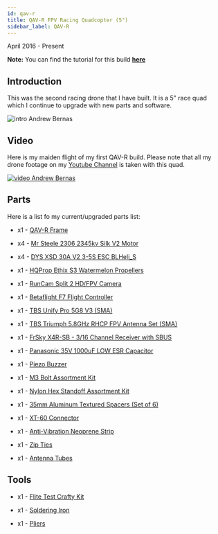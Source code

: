 ```yaml
---
id: qav-r
title: QAV-R FPV Racing Quadcopter (5")
sidebar_label: QAV-R
---
```

April 2016 - Present

**Note:** You can find the tutorial for this build **[here](https://bandofpv.github.io/docs/tutorials/qav-r-tutorial)**

## Introduction

This was the second racing drone that I have built. It is a 5" race quad which I continue to upgrade with new parts and software. 

![intro Andrew Bernas](assets/drones/qav-r/intro.jpg)

## Video

Here is my maiden flight of my first QAV-R build. Please note that all my drone footage on my [Youtube Channel](https://www.youtube.com/channel/UCYIknwUG33u7_Se2__GrHrg) is taken with this quad.

[![video Andrew Bernas](assets/drones/qav-r/video.jpg)](https://www.youtube.com/watch?v=aSrFUe3jUjA)

## Parts

Here is a list fo my current/upgraded parts list:

* x1 - [QAV-R Frame](https://www.getfpv.com/qav-r-fpv-racing-quadcopter-5.html)

* x4 - [Mr Steele 2306 2345kv Silk V2 Motor](https://www.getfpv.com/tbs-ethix-mr-steele-2306-2345kv-silk-v2-motor.html)

* x4 - [DYS XSD 30A V2 3-5S ESC BLHeli_S](https://www.getfpv.com/dys-xsd-30a-v2-3-6s-esc-blheli-s.html)

* x1 - [HQProp Ethix S3 Watermelon Propellers](https://www.getfpv.com/ethix-s3-watermelon-propellers.html)

* x1 - [RunCam Split 2 HD/FPV Camera](https://www.getfpv.com/runcam-split-2-hd-fpv-camera.html)

* x1 - [Betaflight F7 Flight Controller](https://www.getfpv.com/betaflight-f7-flight-controller.html)

* x1 - [TBS Unify Pro 5G8 V3 (SMA)](https://www.getfpv.com/tbs-unify-pro-5g8-v3-sma.html)

* x1 - [TBS Triumph 5.8GHz RHCP FPV Antenna Set (SMA)](https://www.getfpv.com/tbs-triumph-5-8ghz-rhcp-fpv-antenna-set-sma.html)

* x1 - [FrSky X4R-SB - 3/16 Channel Receiver with SBUS](https://www.getfpv.com/frsky-x4r-sb-3-16-channel-receiver-with-sbus-and-cppm-without-pins.html)

* x1 - [Panasonic 35V 1000uF LOW ESR Capacitor](https://www.getfpv.com/panasonic-35v-1000uf-low-esr-capacitor.html)

* x1 - [Piezo Buzzer](https://hobbyking.com/en_us/piezo-buzzer-for-kk2-kk2-1-naze32-flight-control-boards-1pc.html)

* x1 - [M3 Bolt Assortment Kit](https://www.amazon.com/Assortment-Screws-Washers-Stainless-Steel/dp/B07H9YRRTB)

* x1 - [Nylon Hex Standoff Assortment Kit](https://www.amazon.com/Litorange-Standoff-Threaded-Motherboard-Assortment/dp/B07D7828LC/ref=sr_1_3?dchild=1&keywords=m3+standoff+kit&qid=1595820261&refinements=p_n_material_browse%3A17548952011&s=industrial&sr=1-3)

* x1 - [35mm Aluminum Textured Spacers (Set of 6)](https://www.getfpv.com/35mm-aluminum-textured-spacers-set-of-6.html)

* x1 - [XT-60 Connector](https://hobbyking.com/en_us/nylon-xt60-connectors-male-female-5-pairs-genuine.html)

* x1 - [Anti-Vibration Neoprene Strip](https://www.getfpv.com/anti-vibration-neoprene-strip-w-sticker.html)

* x1 - [Zip Ties](https://rotorriot.com/products/4-zip-ties-10pcs?_pos=47&_sid=4c701f57d&_ss=r)

* x1 - [Antenna Tubes](https://www.getfpv.com/ultra-durable-antenna-tubes-10-pcs.html)

## Tools

* x1 - [Flite Test Crafty Kit](https://store.flitetest.com/flite-test-crafty-kit-flt-5010/p791877)

* x1 - [Soldering Iron](https://www.amazon.com/Weller-WLC100-40-Watt-Soldering-Station/dp/B000AS28UC)

* x1 - [Pliers](https://www.amazon.com/Tools-VISE-GRIP-Pliers-6-Inch-2078216/dp/B000A0OW2M?ref_=Oct_BSellerC_553314_1&pf_rd_p=192c0672-a4fc-5e22-b935-349dd71711e1&pf_rd_s=merchandised-search-6&pf_rd_t=101&pf_rd_i=553314&pf_rd_m=ATVPDKIKX0DER&pf_rd_r=2M4HQBG3AXGM6CT25QDS&pf_rd_r=2M4HQBG3AXGM6CT25QDS&pf_rd_p=192c0672-a4fc-5e22-b935-349dd71711e1)

